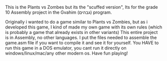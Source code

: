 This is the Plants vs Zombes but its the "scuffed version",
Its for the grade 10 Assembly project in the Gvahim (גבהים) program.

Originally i wanted to do a game similar to Plants vs Zombies, but as i developed this game, I kind of made my own game with its own rules (which is probably a game that already exists in other variants)
This entire project is in Assembly, no other languages.
I put the files needed to assemble the game.asm file if you want to compile it and see it for yourself.
You HAVE to run this game in a DOS emulator, you cant run it directly on windows/linux/mac/any other modern os.
Have fun playing!
